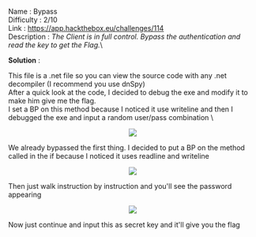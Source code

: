 Name : Bypass\
Difficulty : 2/10\
Link : https://app.hackthebox.eu/challenges/114 \
Description : *The Client is in full control. Bypass the authentication and read the key to get the Flag.*\

**Solution** : 

This file is a .net file so you can view the source code with any .net decompiler (I recommend you use dnSpy) \
After a quick look at the code, I decided to debug the exe and modify it to make him give me the flag. \
I set a BP on this method because I noticed it use writeline and then I debugged the exe and input a random user/pass combination \



<p align="center">
  <img src="https://i.ibb.co/PwhwcDg/Screenshot-2.png">
</p>

We already bypassed the first thing. I decided to put a BP on the method called in the if because I noticed it uses readline and writeline 


<p align="center">
  <img src="https://user-images.githubusercontent.com/26023804/110244670-145a9200-7f60-11eb-9148-40e1a8d54f3a.png">
</p>

Then just walk instruction by instruction and you'll see the password appearing 


<p align="center">
  <img src="https://user-images.githubusercontent.com/26023804/110244690-3227f700-7f60-11eb-893b-d120b78c3494.png">
</p>

Now just continue and input this as secret key and it'll give you the flag
